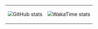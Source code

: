 <div align="center">
  <table>
    <tr>
      <td>
        
  ![GitHub stats](https://github-readme-stats.vercel.app/api?username=merki86&hide_border=true&theme=github_dark&layout=compact&hide_rank=false&show_icons=true&custom_title=GitHub%20Stats)
      </td>
      <td>
  ![WakaTime stats](https://github-readme-stats.vercel.app/api/wakatime?username=serwennn\&layout=compact&hide_border=true&theme=github_dark&rank_icon=github&layout=compact&langs_count=5&custom_title=WakaTime%20Stats)
      </td>
    </tr>
  </table>
</div>
